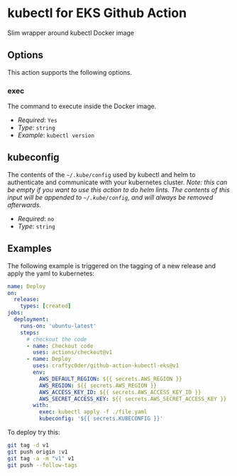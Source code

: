 # kubectl for EKS Github Action

Slim wrapper around kubectl Docker image

## Options

This action supports the following options.

### exec

The command to execute inside the Docker image.

* *Required*: `Yes`
* *Type*: `string`
* *Example*: `kubectl version`

## kubeconfig

The contents of the `~/.kube/config` used by kubectl and helm to authenticate and communicate with your kubernetes
cluster. *Note: this can be empty if you want to use this action to do helm lints. The contents of this input will
be appended to `~/.kube/config`, and will always be removed afterwards.*

* *Required*: `no`
* *Type*: `string`

## Examples

The following example is triggered on the tagging of a new release and apply the yaml to kubernetes:

```yaml
name: Deploy
on:
  release:
    types: [created]
jobs:
  deployment:
    runs-on: 'ubuntu-latest'
    steps:
      # checkout the code
      - name: Checkout code
        uses: actions/checkout@v1
      - name: Deploy
        uses: craftyc0der/github-action-kubectl-eks@v1
        env:
          AWS_DEFAULT_REGION: ${{ secrets.AWS_REGION }}
          AWS_REGION: ${{ secrets.AWS_REGION }}
          AWS_ACCESS_KEY_ID: ${{ secrets.AWS_ACCESS_KEY_ID }}
          AWS_SECRET_ACCESS_KEY: ${{ secrets.AWS_SECRET_ACCESS_KEY }}
        with:
          exec: kubectl apply -f ./file.yaml
          kubeconfig: '${{ secrets.KUBECONFIG }}'
```

To deploy try this:

```bash
git tag -d v1
git push origin :v1
git tag -a -m "v1" v1
git push --follow-tags
```
